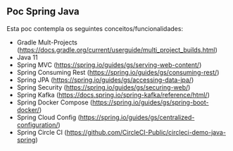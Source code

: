 ## Poc Spring Java

Esta poc contempla os seguintes conceitos/funcionalidades: 

- Gradle Mult-Projects (https://docs.gradle.org/current/userguide/multi_project_builds.html)
- Java 11
- Spring MVC (https://spring.io/guides/gs/serving-web-content/)
- Spring Consuming Rest (https://spring.io/guides/gs/consuming-rest/)
- Spring JPA (https://spring.io/guides/gs/accessing-data-jpa/)
- Spring Security (https://spring.io/guides/gs/securing-web/)
- Spring Kafka (https://docs.spring.io/spring-kafka/reference/html/)
- Spring Docker Compose (https://spring.io/guides/gs/spring-boot-docker/)
- Spring Cloud Config (https://spring.io/guides/gs/centralized-configuration/)
- Spring Circle CI (https://github.com/CircleCI-Public/circleci-demo-java-spring)
